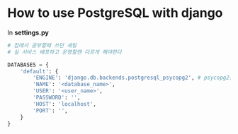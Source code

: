# How to use PostgreSQL with django

In **settings.py**

~~~python
# 집에서 공부할때 쓰던 세팅
# 실 서비스 배포하고 운영할땐 다르게 해야한다

DATABASES = {
    'default': {
        'ENGINE': 'django.db.backends.postgresql_psycopg2', # psycopg2는 설치되어 있는 상태야 함
        'NAME': '<database_name>',
        'USER': '<user_name>',
        'PASSWORD': '',
        'HOST': 'localhost',
        'PORT': '',
    }
}
~~~


